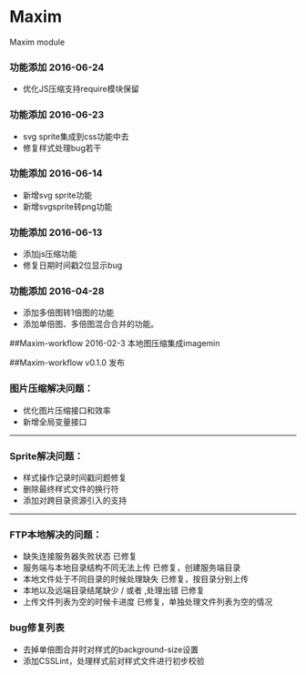 # Maxim
Maxim module


### 功能添加 2016-06-24
- 优化JS压缩支持require模块保留

### 功能添加 2016-06-23
- svg sprite集成到css功能中去
- 修复样式处理bug若干



### 功能添加 2016-06-14
- 新增svg sprite功能
- 新增svgsprite转png功能


### 功能添加 2016-06-13
- 添加js压缩功能
- 修复日期时间戳2位显示bug

### 功能添加 2016-04-28
- 添加多倍图转1倍图的功能
- 添加单倍图、多倍图混合合并的功能。


##Maxim-workflow  2016-02-3
本地图压缩集成imagemin


##Maxim-workflow  v0.1.0  发布

### 图片压缩解决问题：
- 优化图片压缩接口和效率
- 新增全局变量接口

----------

### Sprite解决问题：
- 样式操作记录时间戳问题修复
- 删除最终样式文件的换行符
- 添加对跨目录资源引入的支持

----------

### FTP本地解决的问题：
- 缺失连接服务器失败状态  已修复
- 服务端与本地目录结构不同无法上传  已修复，创建服务端目录
- 本地文件处于不同目录的时候处理缺失  已修复，按目录分别上传
- 本地以及远端目录结尾缺少 / 或者 \,处理出错  已修复
- 上传文件列表为空的时候卡进度  已修复，单独处理文件列表为空的情况

### bug修复列表
- 去掉单倍图合并时对样式的background-size设置
- 添加CSSLint，处理样式前对样式文件进行初步校验


